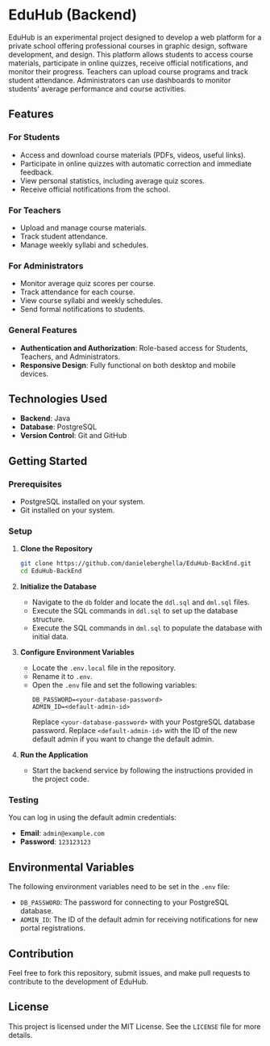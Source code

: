 # EduHub (Backend)

EduHub is an experimental project designed to develop a web platform for a private school offering professional courses in graphic design, software development, and design. This platform allows students to access course materials, participate in online quizzes, receive official notifications, and monitor their progress. Teachers can upload course programs and track student attendance. Administrators can use dashboards to monitor students' average performance and course activities.

## Features

### For Students
- Access and download course materials (PDFs, videos, useful links).
- Participate in online quizzes with automatic correction and immediate feedback.
- View personal statistics, including average quiz scores.
- Receive official notifications from the school.

### For Teachers
- Upload and manage course materials.
- Track student attendance.
- Manage weekly syllabi and schedules.

### For Administrators
- Monitor average quiz scores per course.
- Track attendance for each course.
- View course syllabi and weekly schedules.
- Send formal notifications to students.

### General Features
- **Authentication and Authorization**: Role-based access for Students, Teachers, and Administrators.
- **Responsive Design**: Fully functional on both desktop and mobile devices.

## Technologies Used
- **Backend**: Java
- **Database**: PostgreSQL
- **Version Control**: Git and GitHub

## Getting Started

### Prerequisites
- PostgreSQL installed on your system.
- Git installed on your system.

### Setup
1. **Clone the Repository**
   ```bash
   git clone https://github.com/danieleberghella/EduHub-BackEnd.git
   cd EduHub-BackEnd
   ```

2. **Initialize the Database**
    - Navigate to the `db` folder and locate the `ddl.sql` and `dml.sql` files.
    - Execute the SQL commands in `ddl.sql` to set up the database structure.
    - Execute the SQL commands in `dml.sql` to populate the database with initial data.

3. **Configure Environment Variables**
    - Locate the `.env.local` file in the repository.
    - Rename it to `.env`.
    - Open the `.env` file and set the following variables:
      ```env
      DB_PASSWORD=<your-database-password>
      ADMIN_ID=<default-admin-id>
      ```
      Replace `<your-database-password>` with your PostgreSQL database password.
      Replace `<default-admin-id>` with the ID of the new default admin if you want to change the default admin.

4. **Run the Application**
    - Start the backend service by following the instructions provided in the project code.

### Testing
You can log in using the default admin credentials:
- **Email**: `admin@example.com`
- **Password**: `123123123`

## Environmental Variables
The following environment variables need to be set in the `.env` file:
- `DB_PASSWORD`: The password for connecting to your PostgreSQL database.
- `ADMIN_ID`: The ID of the default admin for receiving notifications for new portal registrations.

## Contribution
Feel free to fork this repository, submit issues, and make pull requests to contribute to the development of EduHub.

## License
This project is licensed under the MIT License. See the `LICENSE` file for more details.
